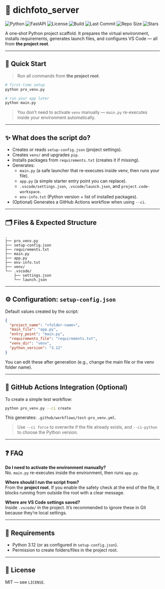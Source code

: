 # 📸 dichfoto_server

![Python](https://img.shields.io/badge/python-3.10%2B-blue)
![FastAPI](https://img.shields.io/badge/FastAPI-005571?logo=fastapi)
![License](https://img.shields.io/github/license/TamerOnLine/dichfoto_server)
![Build](https://github.com/TamerOnLine/dichfoto_server/actions/workflows/test-pro_venv.yml/badge.svg)
![Last Commit](https://img.shields.io/github/last-commit/TamerOnLine/dichfoto_server)
![Repo Size](https://img.shields.io/github/repo-size/TamerOnLine/dichfoto_server)
![Stars](https://img.shields.io/github/stars/TamerOnLine/dichfoto_server?style=social)


A one‑shot Python project scaffold. It prepares the virtual environment, installs requirements, generates launch files, and configures VS Code — all from **the project root**.

---

## 🚀 Quick Start

> Run all commands from **the project root**.

```bash
# first-time setup
python pro_venv.py

# run your app later
python main.py
```

> You don’t need to activate `venv` manually — `main.py` re-executes inside your environment automatically.

---

## ✨ What does the script do?

- Creates or reads `setup-config.json` (project settings).
- Creates `venv/` and upgrades `pip`.
- Installs packages from `requirements.txt` (creates it if missing).
- Generates:
  - `main.py` (a safe launcher that re-executes inside venv, then runs your file).
  - `app.py` (a simple starter entry point you can replace).
  - `.vscode/settings.json`, `.vscode/launch.json`, and `project.code-workspace`.
  - `env-info.txt` (Python version + list of installed packages).
- (Optional) Generates a GitHub Actions workflow when using `--ci`.

---

## 🗂️ Files & Expected Structure

```
.
├── pro_venv.py
├── setup-config.json
├── requirements.txt
├── main.py
├── app.py
├── env-info.txt
├── venv/
└── .vscode/
    ├── settings.json
    └── launch.json
```

---

## ⚙️ Configuration: `setup-config.json`

Default values created by the script:

```json
{
  "project_name": "<folder-name>",
  "main_file": "app.py",
  "entry_point": "main.py",
  "requirements_file": "requirements.txt",
  "venv_dir": "venv",
  "python_version": "3.12"
}
```

You can edit these after generation (e.g., change the main file or the venv folder name).

---

## 🧪 GitHub Actions Integration (Optional)

To create a simple test workflow:

```bash
python pro_venv.py --ci create
```

This generates: `.github/workflows/test-pro_venv.yml`.

> Use `--ci force` to overwrite if the file already exists, and `--ci-python` to choose the Python version.

---

## ❓ FAQ

**Do I need to activate the environment manually?**  
No. `main.py` re-executes inside the environment, then runs `app.py`.

**Where should I run the script from?**  
From the **project root**. If you enable the safety check at the end of the file, it blocks running from outside the root with a clear message.

**Where are VS Code settings saved?**  
Inside `.vscode/` in the project. It’s recommended to ignore these in Git because they’re local settings.

---

## 🧰 Requirements

- Python 3.12 (or as configured in `setup-config.json`).
- Permission to create folders/files in the project root.

---

## 📝 License

MIT — see `LICENSE`.
